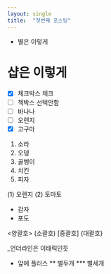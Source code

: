 ```yaml
---
layout: single
title:  "첫번째 포스팅"
---
```


* 별은 이렇게
# 샵은 이렇게

- [x] 체크박스 체크
- [ ] 첵박스 선택안함
- [ ] 바나나
- [ ] 오렌지
- [x] 고구마

1. 소라
2. 오뎅
3. 골벵이
4. 치킨
5. 피자

(1) 오렌지
(2) 토마토

- 감자
- 포도

<양괄호>
(소괄호)
[중괄호]
{대괄호}

_언더라인은 이태릭인듯
+ 앞에 플러스
** 별두개
*** 별세개

